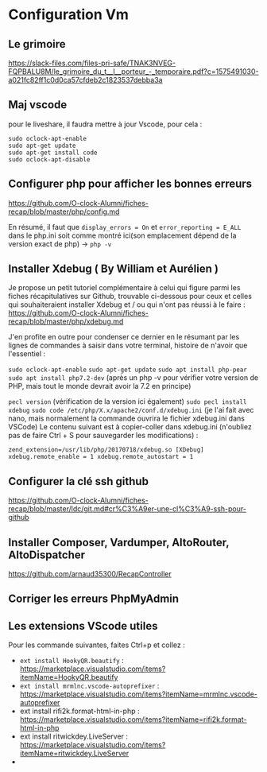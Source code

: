 # Configuration Vm

## Le grimoire

https://slack-files.com/files-pri-safe/TNAK3NVEG-FQPBALU8M/le_grimoire_du_t__l__porteur_-_temporaire.pdf?c=1575491030-a021fc82ff1c0d0ca57cfdeb2c1823537debba3a

## Maj vscode

pour le liveshare, il faudra mettre à jour Vscode, pour cela : 

```
sudo oclock-apt-enable
sudo apt-get update
sudo apt-get install code
sudo oclock-apt-disable
```

## Configurer php pour afficher les bonnes erreurs 

https://github.com/O-clock-Alumni/fiches-recap/blob/master/php/config.md

En résumé, il faut que `display_errors = On`  et `error_reporting = E_ALL`  dans le php.ini soit comme montré ici(son emplacement dépend de la version exact de php) -> `php -v`

## Installer Xdebug ( By William et Aurélien ) 

Je propose un petit tutoriel complémentaire à celui qui figure parmi les fiches récapitulatives sur Github, trouvable ci-dessous pour ceux et celles qui souhaiteraient installer Xdebug et / ou qui n'ont pas réussi à le faire :
https://github.com/O-clock-Alumni/fiches-recap/blob/master/php/xdebug.md

J'en profite en outre pour condenser ce dernier en le résumant par les lignes de commandes à saisir dans votre terminal, histoire de n'avoir que l'essentiel :

`sudo oclock-apt-enable`
`sudo apt-get update`
`sudo apt install php-pear`
`sudo apt install php7.2-dev` 
(après un php -v pour vérifier votre version de PHP, mais tout le monde devrait avoir la 7.2 en principe)

`pecl version` 
(vérification de la version ici également)
`sudo pecl install xdebug`
`sudo code /etc/php/X.x/apache2/conf.d/xdebug.ini` 
(je l'ai fait avec nano, mais normalement la commande ouvrira le fichier xdebug.ini dans VSCode)
Le contenu suivant est à copier-coller dans xdebug.ini (n'oubliez pas de faire Ctrl + S pour sauvegarder les modifications) :

`zend_extension=/usr/lib/php/20170718/xdebug.so
[XDebug]
xdebug.remote_enable = 1
xdebug.remote_autostart = 1`

## Configurer la clé ssh github

https://github.com/O-clock-Alumni/fiches-recap/blob/master/ldc/git.md#cr%C3%A9er-une-cl%C3%A9-ssh-pour-github


## Installer Composer, Vardumper, AltoRouter, AltoDispatcher

https://github.com/arnaud35300/RecapController

## Corriger les erreurs PhpMyAdmin


## Les extensions VScode utiles

Pour les commande suivantes, faites Ctrl+p et collez : 

- `ext install HookyQR.beautify` : https://marketplace.visualstudio.com/items?itemName=HookyQR.beautify
- `ext install mrmlnc.vscode-autoprefixer` : https://marketplace.visualstudio.com/items?itemName=mrmlnc.vscode-autoprefixer
-  ext install rifi2k.format-html-in-php : https://marketplace.visualstudio.com/items?itemName=rifi2k.format-html-in-php
-  ext install ritwickdey.LiveServer : https://marketplace.visualstudio.com/items?itemName=ritwickdey.LiveServer
-  



